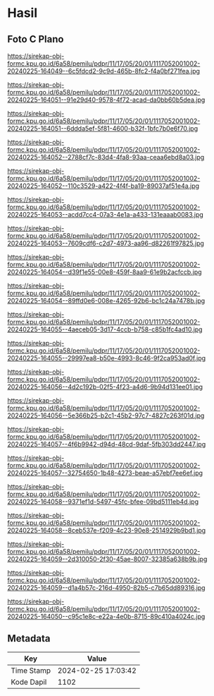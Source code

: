 # Hasil

## Foto C Plano

https://sirekap-obj-formc.kpu.go.id/6a58/pemilu/pdpr/11/17/05/20/01/1117052001002-20240225-164049--6c5fdcd2-9c9d-465b-8fc2-f4a0bf271fea.jpg

https://sirekap-obj-formc.kpu.go.id/6a58/pemilu/pdpr/11/17/05/20/01/1117052001002-20240225-164051--91e29d40-9578-4f72-acad-da0bb60b5dea.jpg

https://sirekap-obj-formc.kpu.go.id/6a58/pemilu/pdpr/11/17/05/20/01/1117052001002-20240225-164051--6ddda5ef-5f81-4600-b32f-1bfc7b0e6f70.jpg

https://sirekap-obj-formc.kpu.go.id/6a58/pemilu/pdpr/11/17/05/20/01/1117052001002-20240225-164052--2788cf7c-83d4-4fa8-93aa-ceaa6ebd8a03.jpg

https://sirekap-obj-formc.kpu.go.id/6a58/pemilu/pdpr/11/17/05/20/01/1117052001002-20240225-164052--110c3529-a422-4f4f-ba19-89037af51e4a.jpg

https://sirekap-obj-formc.kpu.go.id/6a58/pemilu/pdpr/11/17/05/20/01/1117052001002-20240225-164053--acdd7cc4-07a3-4e1a-a433-131eaaab0083.jpg

https://sirekap-obj-formc.kpu.go.id/6a58/pemilu/pdpr/11/17/05/20/01/1117052001002-20240225-164053--7609cdf6-c2d7-4973-aa96-d82261f97825.jpg

https://sirekap-obj-formc.kpu.go.id/6a58/pemilu/pdpr/11/17/05/20/01/1117052001002-20240225-164054--d39f1e55-00e8-459f-8aa9-61e9b2acfccb.jpg

https://sirekap-obj-formc.kpu.go.id/6a58/pemilu/pdpr/11/17/05/20/01/1117052001002-20240225-164054--89ffd0e6-008e-4265-92b6-bc1c24a7478b.jpg

https://sirekap-obj-formc.kpu.go.id/6a58/pemilu/pdpr/11/17/05/20/01/1117052001002-20240225-164055--4aeceb05-3d17-4ccb-b758-c85b1fc4ad10.jpg

https://sirekap-obj-formc.kpu.go.id/6a58/pemilu/pdpr/11/17/05/20/01/1117052001002-20240225-164055--29997ea8-b50e-4993-8c46-9f2ca953ad0f.jpg

https://sirekap-obj-formc.kpu.go.id/6a58/pemilu/pdpr/11/17/05/20/01/1117052001002-20240225-164056--4d2c192b-02f5-4f23-a4d6-9b94d131ee01.jpg

https://sirekap-obj-formc.kpu.go.id/6a58/pemilu/pdpr/11/17/05/20/01/1117052001002-20240225-164056--5e366b25-b2c1-45b2-97c7-4827c263f01d.jpg

https://sirekap-obj-formc.kpu.go.id/6a58/pemilu/pdpr/11/17/05/20/01/1117052001002-20240225-164057--4f6b9942-d94d-48cd-9daf-5fb303dd2447.jpg

https://sirekap-obj-formc.kpu.go.id/6a58/pemilu/pdpr/11/17/05/20/01/1117052001002-20240225-164057--32754650-1b48-4273-beae-a57ebf7ee6ef.jpg

https://sirekap-obj-formc.kpu.go.id/6a58/pemilu/pdpr/11/17/05/20/01/1117052001002-20240225-164058--9371ef1d-5497-45fc-bfee-09bd5111eb4d.jpg

https://sirekap-obj-formc.kpu.go.id/6a58/pemilu/pdpr/11/17/05/20/01/1117052001002-20240225-164058--8ceb537e-f209-4c23-90e8-2514929b9bd1.jpg

https://sirekap-obj-formc.kpu.go.id/6a58/pemilu/pdpr/11/17/05/20/01/1117052001002-20240225-164059--2d310050-2f30-45ae-8007-32385a638b9b.jpg

https://sirekap-obj-formc.kpu.go.id/6a58/pemilu/pdpr/11/17/05/20/01/1117052001002-20240225-164059--d1a4b57c-216d-4950-82b5-c7b65dd89316.jpg

https://sirekap-obj-formc.kpu.go.id/6a58/pemilu/pdpr/11/17/05/20/01/1117052001002-20240225-164050--c95c1e8c-e22a-4e0b-8715-89c410a4024c.jpg


## Metadata

| Key        | Value               |
| ---------- | ------------------- |
| Time Stamp | 2024-02-25 17:03:42 |
| Kode Dapil | 1102                |



